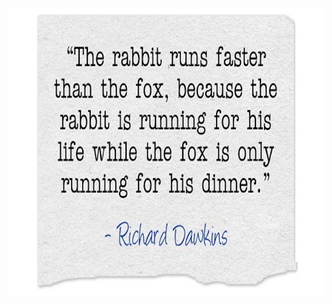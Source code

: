 <p align="center">
  <img width="854" height="461" src="https://github.com/jgphilpott/jgphilpott/blob/main/rabbit%26fox.jpg">
</p>
